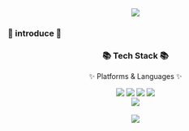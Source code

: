 <div align=center>
	<img src="https://capsule-render.vercel.app/api?type=egg&color=auto&height=200&section=header&text= &fontSize=90" />	
</div>
<div align=centet>
	<h3>🥨 introduce 🥨</h3>
</div>
<div align=center>
	<h3>📚 Tech Stack 📚</h3>
	<p>✨ Platforms & Languages ✨</p>
</div>
<div align="center">
	<img src="https://img.shields.io/badge/Python-3776AB?style=flat&logo=Python&logoColor=white" />
	<img src="https://img.shields.io/badge/Pytorch-EE4C2C?style=flat&logo=Pytorch&logoColor=white" />
	<img src="https://img.shields.io/badge/Pandas-150458?style=flat&logo=Pandas&logoColor=white" />
	<img src="https://img.shields.io/badge/Python-43B02A?style=flat&logo=Python&logoColor=white" />
</div>
<div align="center">
	<img src="https://github-readme-stats.vercel.app/api/top-langs/?username=OH-YUNJU&layout=compact"><br><br>
	<img src="https://github-readme-stats.vercel.app/api?username=OH-YUNJU&show_icons=true">
</div>

